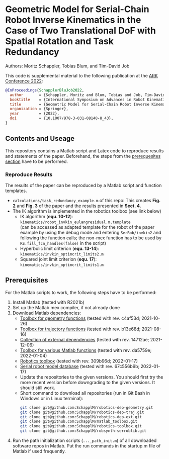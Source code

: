 # Geometric Model for Serial-Chain Robot Inverse Kinematics in the Case of Two Translational DoF with Spatial Rotation and Task Redundancy


Authors: Moritz Schappler, Tobias Blum, and Tim-David Job

This code is supplemental material to the following publication at the [ARK Conference 2022](https://ark2022.com/):

```bib
@InProceedings{SchapplerBluJob2022,
  author       = {Schappler, Moritz and Blum, Tobias and Job, Tim-David},
  booktitle    = {International Symposium on Advances in Robot Kinematics},
  title        = {Geometric Model for Serial-Chain Robot Inverse Kinematics in the Case of Two Translational DoF with Spatial Rotation and Task Redundancy},
  organization = {Springer},
  year         = {2022},
  doi          = {10.1007/978-3-031-08140-8_43},
}
```

## Contents and Useage

This repository contains a Matlab script and Latex code to reproduce results and statements of the paper. Beforehand, the steps from the [prerequesites section](#prerequisites) have to be performed.

### Reproduce Results

The results of the paper can be reproduced by a Matlab script and function templates.

* `calculations/task_redundancy_example.m` of this repo: This creates **Fig. 2** and **Fig. 3** of the paper and the results presented in **Sect. 4**.
* The IK algorithm is implemented in the robotics toolbox (see link below)
  * IK algorithm (**equ. 10-12**): `kinematics/robot_invkin_eulangresidual.m.template`  
    (can be accessed as adapted template for the robot of the paper example by using the debug mode and entering `SerRob/invkin2` and following the function calls; the non-mex function has to be used by `RS.fill_fcn_handles(false)` in the script)
  * Hyperbolic limit criterion (**equ. 13-14**): `kinematics/invkin_optimcrit_limits2.m`
  * Squared joint limit criterion (**equ. 17**): `kinematics/invkin_optimcrit_limits1.m`

## Prerequisites <a name="prerequisites">

For the Matlab scripts to work, the following steps have to be performed:

1. Install Matlab (tested with R2021b)
2. Set up the Matlab mex compiler, if not already done
3. Download Matlab dependencies:
    * [Toolbox for geometry functions](https://github.com/SchapplM/robotics-dep-geometry) (tested with rev. c4af53d; 2021-10-26)
    * [Toolbox for trajectory functions](https://github.com/SchapplM/robotics-dep-traj) (tested with rev. b13e68d; 2021-08-16)
    * [Collection of external dependencies](https://github.com/SchapplM/robotics-dep-ext) (tested with rev. 14712ae; 2021-12-06)
    * [Toolbox for various Matlab functions](https://github.com/SchapplM/matlab_toolbox) (tested with rev. da5759e; 2022-01-04)
    * [Robotics toolbox](https://github.com/SchapplM/robotics-toolbox) (tested with rev. 309b96d; 2022-01-17)
    * [Serial robot model database](https://github.com/SchapplM/robsynth-serroblib) (tested with rev. 67c556b9b; 2022-01-17)
    * Update the repositories to the given versions. You should first try the more recent version before downgrading to the given versions. It should still work.
    * Short command to download all repositories (run in Git Bash in Windows or in Linux terminal):
      ```Bash
      git clone git@github.com:SchapplM/robotics-dep-geometry.git
      git clone git@github.com:SchapplM/robotics-dep-traj.git
      git clone git@github.com:SchapplM/robotics-dep-ext.git
      git clone git@github.com:SchapplM/matlab_toolbox.git
      git clone git@github.com:SchapplM/robotics-toolbox.git
      git clone git@github.com:SchapplM/robsynth-serroblib.git
      ```
4. Run the path initialization scripts (`..._path_init.m`) of all downloaded software repos in Matlab. Put the run commands in the startup.m file of Matlab if used frequently.

